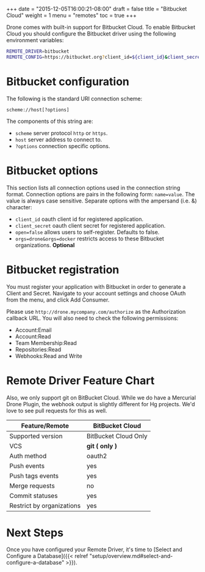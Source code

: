 +++
date = "2015-12-05T16:00:21-08:00"
draft = false
title = "Bitbucket Cloud"
weight = 1
menu = "remotes"
toc = true
+++

Drone comes with built-in support for Bitbucket Cloud. To enable Bitbucket Cloud you should configure the Bitbucket driver using the following environment variables:

```bash
REMOTE_DRIVER=bitbucket
REMOTE_CONFIG=https://bitbucket.org?client_id=${client_id}&client_secret=${client_secret}
```

# Bitbucket configuration

The following is the standard URI connection scheme:

```
scheme://host[?options]
```

The components of this string are:

* `scheme` server protocol `http` or `https`.
* `host` server address to connect to.
* `?options` connection specific options.

# Bitbucket options

This section lists all connection options used in the connection string format. Connection options are pairs in the following form: `name=value`. The value is always case sensitive. Separate options with the ampersand (i.e. &) character:

* `client_id` oauth client id for registered application.
* `client_secret` oauth client secret for registered application.
* `open=false` allows users to self-register. Defaults to false.
* `orgs=drone&orgs=docker` restricts access to these Bitbucket organizations. **Optional**

# Bitbucket registration

You must register your application with Bitbucket in order to generate a Client and Secret. Navigate to your account settings and choose OAuth from the menu, and click Add Consumer.

Please use `http://drone.mycompany.com/authorize` as the Authorization callback URL. You will also need to check the following permissions:

* Account:Email
* Account:Read
* Team Membership:Read
* Repositories:Read
* Webhooks:Read and Write

# Remote Driver Feature Chart

Also, we only support git on BitBucket Cloud. While we do have a Mercurial
Drone Plugin, the webhook output is slightly different for Hg projects. We'd
love to see pull requests for this as well.

| Feature/Remote            | BitBucket Cloud      |
|---------------------------|----------------------|
| Supported version         | BitBucket Cloud Only |
| VCS                       | **git ( only )**     |
| Auth method               | oauth2               |
| Push events               | yes                  |
| Push tags events          | yes                  |
| Merge requests            | no                   |
| Commit statuses           | yes                  |
| Restrict by organizations | yes                  |

# Next Steps

Once you have configured your Remote Driver, it's time to [Select and
Configure a Database]({{< relref "setup/overview.md#select-and-configure-a-database" >}}).
